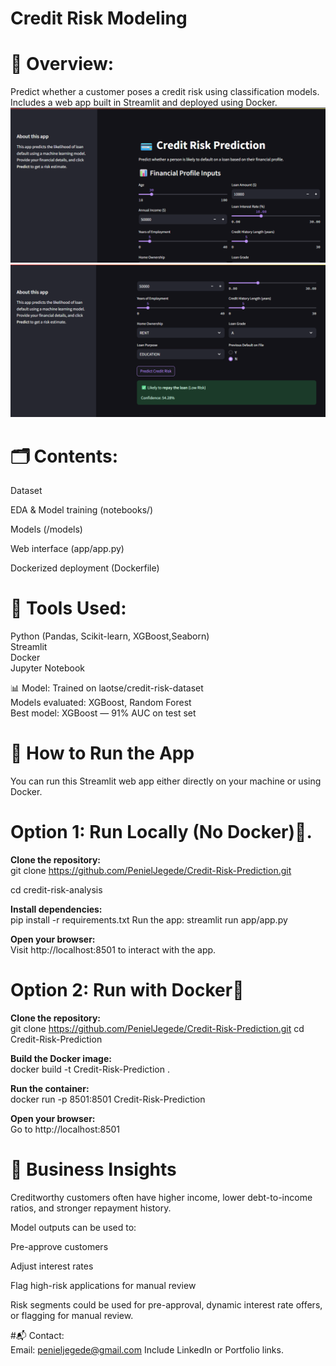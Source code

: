 # Credit Risk Modeling


# 🧠 Overview:
Predict whether a customer poses a credit risk using classification models.  
Includes a web app built in Streamlit and deployed using Docker.  
![App UI](images/app.png)   
![App U2](images/app2.png)  


# 🗂️ Contents:
Dataset 

EDA & Model training (notebooks/)

Models (/models)

Web interface (app/app.py)

Dockerized deployment (Dockerfile)


# 🧪 Tools Used:
Python (Pandas, Scikit-learn, XGBoost,Seaborn)  
Streamlit  
Docker  
Jupyter Notebook  


📊 Model:
Trained on laotse/credit-risk-dataset  
Models evaluated: XGBoost, Random Forest  
Best model: XGBoost — 91% AUC on test set  

# 🚀 How to Run the App
You can run this Streamlit web app either directly on your machine or using Docker.

# Option 1: Run Locally (No Docker)🔧.
  
**Clone the repository:**  
git clone https://github.com/PenielJegede/Credit-Risk-Prediction.git  

cd credit-risk-analysis  

**Install dependencies:**  
pip install -r requirements.txt
Run the app:
streamlit run app/app.py

**Open your browser:**  
Visit http://localhost:8501 to interact with the app.


      
# Option 2: Run with Docker🐳  

**Clone the repository:**  
git clone https://github.com/PenielJegede/Credit-Risk-Prediction.git
cd Credit-Risk-Prediction  
  
**Build the Docker image:**  
docker build -t Credit-Risk-Prediction  .
  
**Run the container:**  
docker run -p 8501:8501 Credit-Risk-Prediction  

**Open your browser:**  
Go to http://localhost:8501


# 📝 Business Insights
Creditworthy customers often have higher income, lower debt-to-income ratios, and stronger repayment history.

Model outputs can be used to:

Pre-approve customers

Adjust interest rates

Flag high-risk applications for manual review

Risk segments could be used for pre-approval, dynamic interest rate offers, or flagging for manual review.

#📬 Contact:  
Email: penieljegede@gmail.com
Include LinkedIn or Portfolio links.
